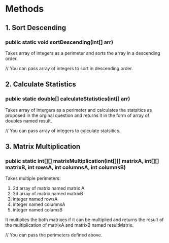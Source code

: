 # Methods

## 1. Sort Descending
### public static void sortDescending(int[] arr)
Takes array of integers as a perimeter and sorts the array in a descending order.

// You can pass array of integers to sort in descending order.


## 2. Calculate Statistics
### public static double[] calculateStatistics(int[] arr)
Takes array of intergers as a perimeter and calculates the statsitics as proposed in the orginal question and returns it in the form of array of doubles named result. 

// You can pass array of integers to calculate statsitics.


## 3. Matrix Multiplication 
### public static int[][] matrixMultiplication(int[][] matrixA, int[][] matrixB, int rowsA, int columnsA, int columnsB)
Takes multiple perimeters:
1. 2d array of matrix named matrix A.
2. 2d array of matrix named matrixB
3. integer named rowsA
4. integer named columnsA
5. integer named columsB

It multiplies the both matrixes if it can be multiplied and returns the result of the multiplication of matrixA and matrixB named resultMatrix.

// You can pass the perimeters defined above.
